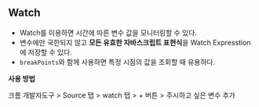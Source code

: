 ## Watch

- Watch를 이용하면 시간에 따른 변수 값을 모니터링할 수 있다. 
-  변수에만 국한되지 않고 **모든 유효한 자바스크립트 표현식**을 Watch Expresstion에 저장할 수 있다.
- `breakPoints`와 함께 사용하면 특정 시점의 값을 조회할 때 유용하다.

**사용 방법**

크롬 개발자도구 > Source 탭 > watch 탭 > + 버튼 > 주시하고 싶은 변수 추가



